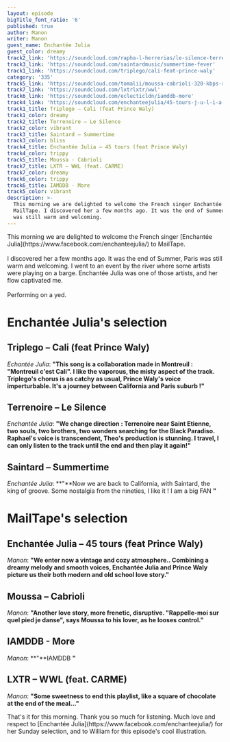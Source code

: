 ```yaml
---
layout: episode
bigTitle_font_ratio: '6'
published: true
author: Manon
writer: Manon
guest_name: Enchantée Julia
guest_color: dreamy
track2_link: 'https://soundcloud.com/rapha-l-herrerias/le-silence-terrenoire10-novembre-2017'
track3_link: 'https://soundcloud.com/saintardmusic/summertime-fever'
track1_link: 'https://soundcloud.com/triplego/cali-feat-prince-waly'
category: '335'
track5_link: 'https://soundcloud.com/tomalii/moussa-cabrioli-320-kbps-recordyoutubecom'
track7_link: 'https://soundcloud.com/lxtrlxtr/wwl'
track6_link: 'https://soundcloud.com/eclecticldn/iamddb-more'
track4_link: 'https://soundcloud.com/enchanteejulia/45-tours-j-u-l-i-a-feat-prince-waly'
track1_title: Triplego – Cali (feat Prince Waly)
track1_color: dreamy
track2_title: Terrenoire – Le Silence
track2_color: vibrant
track3_title: Saintard – Summertime
track3_color: bliss
track4_title: Enchantée Julia – 45 tours (feat Prince Waly)
track4_color: trippy
track5_title: Moussa - Cabrioli
track7_title: LXTR – WWL (feat. CARME)
track7_color: dreamy
track6_color: trippy
track6_title: IAMDDB - More
track5_color: vibrant
description: >-
  This morning we are delighted to welcome the French singer Enchantée Julia to
  MailTape. I discovered her a few months ago. It was the end of Summer, Paris
  was still warm and welcoming.
---
```

<p id="introduction">This morning we are delighted to welcome the French singer [Enchantée Julia](https://www.facebook.com/enchanteejulia/) to MailTape.
<br><br>
I discovered her a few months ago. It was the end of Summer, Paris was still warm and welcoming. I went to an event by the river where some artists were playing on a barge. Enchantée Julia was one of those artists, and her flow captivated me.
<br><br>
Performing on a yed.</p>


# Enchantée Julia's selection

## Triplego – Cali (feat Prince Waly)
_Echantée Julia_: **"**This song is a collaboration made in Montreuil : "Montreuil c'est Cali". I like the vaporous, the misty aspect of the track. Triplego's chorus is as catchy as usual, Prince Waly's voice imperturbable. It's a journey between California and Paris suburb !**"**

## Terrenoire – Le Silence
_Enchantée Julia_: **"**We change direction : Terrenoire near Saint Etienne, two souls, two brothers, two wonders searching for the Black Paradiso. Raphael's voice is transcendent, Theo's production is stunning. I travel, I can only listen to the track until the end and then play it again!**"**

## Saintard – Summertime
_Enchantée Julia_: **"**Now we are back to California, with Saintard, the king of groove. Some nostalgia from the nineties, I like it ! I am a big FAN **"**


# MailTape's selection

## Enchantée Julia – 45 tours (feat Prince Waly)
_Manon_: **"**We enter now a vintage and cozy atmosphere.. Combining a dreamy melody and smooth voices, Enchantée Julia and Prince Waly picture us their both modern and old school love story.**"**

## Moussa – Cabrioli
_Manon_: **"**Another love story, more frenetic, disruptive. "Rappelle-moi sur quel pied je danse", says Moussa to his lover, as he looses control.**"**

## IAMDDB - More
_Manon_: **"**IAMDDB **"**

## LXTR – WWL (feat. CARME)
_Manon_: **"**Some sweetness to end this playlist, like a square of chocolate at the end of the meal...**"**


<p id="outroduction">That's it for this morning. Thank you so much for listening. Much love and respect to [Enchantée Julia](https://www.facebook.com/enchanteejulia/) for her Sunday selection, and to William for this episode's cool illustration.</p>
